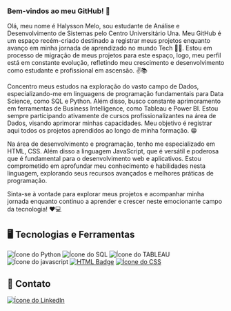 ### Bem-vindos ao meu GitHub! 👋

Olá, meu nome é Halysson Melo, sou estudante de Análise e Desenvolvimento de Sistemas pelo Centro Universitário Una. Meu GitHub é um espaço recém-criado destinado a registrar meus projetos enquanto avanço em minha jornada de aprendizado no mundo Tech 👨‍💻. Estou em processo de migração de meus projetos para este espaço, logo, meu perfil está em constante evolução, refletindo meu crescimento e desenvolvimento como estudante e profissional em ascensão. ✌📚

Concentro meus estudos na exploração do vasto campo de Dados, especializando-me em linguagens de programação fundamentais para Data Science, como SQL e Python. Além disso, busco constante aprimoramento em ferramentas de Business Intelligence, como Tableau e Power BI. Estou sempre participando ativamente de cursos profissionalizantes na área de Dados, visando aprimorar minhas capacidades. Meu objetivo é registrar aqui todos os projetos aprendidos ao longo de minha formação. 😁

Na área de desenvolvimento e programação, tenho me especializado em HTML, CSS. Além disso a linguagem JavaScript, que é versátil e poderosa que é fundamental para o desenvolvimento web e aplicativos. Estou comprometido em aprofundar meu conhecimento e habilidades nesta linguagem, explorando seus recursos avançados e melhores práticas de programação.

Sinta-se à vontade para explorar meus projetos e acompanhar minha jornada enquanto continuo a aprender e crescer neste emocionante campo da tecnologia! ❤💻

## 🖥 Tecnologias e Ferramentas

![Ícone do Python](https://img.shields.io/badge/PYTHON-3776AB?style=for-the-badge&logo=python&logoColor=green) ![Ícone do SQL](https://img.shields.io/badge/SQL-3776AB?style=for-the-badge&logo=python&logoColor=red) ![Ícone do TABLEAU](https://img.shields.io/badge/TABLEAU-3776AB?style=for-the-badge&logo=python&logoColor=yellow) ![Ícone do javascript](https://img.shields.io/badge/-JavaScript-F7DF1E?logo=javascript&logoColor=white&style=for-the-badge) [![HTML Badge](https://img.shields.io/badge/-HTML-orange?style=for-the-badge&logo=html5&logoColor=white)](https://www.w3.org/html/) [![Ícone do CSS](https://img.shields.io/badge/CSS-008080?style=for-the-badge&logo=css3&logoColor=white)](https://developer.mozilla.org/en-US/docs/Web/CSS)

##  📧 Contato

[![Ícone do LinkedIn](https://img.shields.io/badge/LinkedIn-0077B5?style=for-the-badge&logo=linkedin&logoColor=white)](https://www.linkedin.com/in/halysson-melo-487936261/) 
